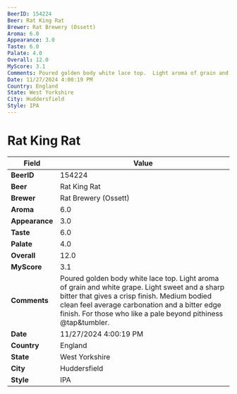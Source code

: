 ```yaml
---
BeerID: 154224
Beer: Rat King Rat
Brewer: Rat Brewery (Ossett)
Aroma: 6.0
Appearance: 3.0
Taste: 6.0
Palate: 4.0
Overall: 12.0
MyScore: 3.1
Comments: Poured golden body white lace top.  Light aroma of grain and white grape. Light sweet and a sharp bitter that gives a crisp finish. Medium bodied clean feel average carbonation and a bitter edge finish.  For those who like a pale beyond pithiness @tap&tumbler.
Date: 11/27/2024 4:00:19 PM
Country: England
State: West Yorkshire
City: Huddersfield
Style: IPA
---
```


# Rat King Rat

| Field         | Value |
|---------------|-------|
| **BeerID** | 154224 |
| **Beer** | Rat King Rat |
| **Brewer** | Rat Brewery (Ossett) |
| **Aroma** | 6.0 |
| **Appearance** | 3.0 |
| **Taste** | 6.0 |
| **Palate** | 4.0 |
| **Overall** | 12.0 |
| **MyScore** | 3.1 |
| **Comments** | Poured golden body white lace top.  Light aroma of grain and white grape. Light sweet and a sharp bitter that gives a crisp finish. Medium bodied clean feel average carbonation and a bitter edge finish.  For those who like a pale beyond pithiness @tap&tumbler. |
| **Date** | 11/27/2024 4:00:19 PM |
| **Country** | England |
| **State** | West Yorkshire |
| **City** | Huddersfield |
| **Style** | IPA |
